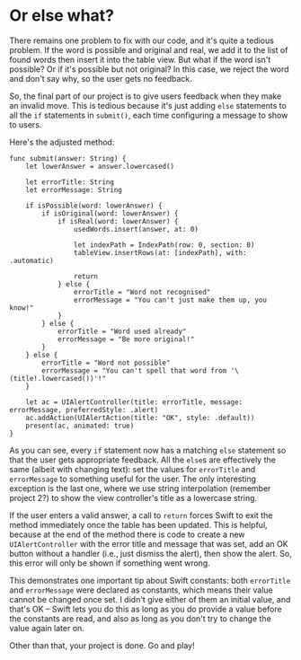 # Or else what?

There remains one problem to fix with our code, and it's quite a tedious problem. If the word is possible and original and real, we add it to the list of found words then insert it into the table view. But what if the word isn't possible? Or if it's possible but not original? In this case, we reject the word and don't say why, so the user gets no feedback.

So, the final part of our project is to give users feedback when they make an invalid move. This is tedious because it's just adding `else` statements to all the `if` statements in `submit()`, each time configuring a message to show to users.

Here's the adjusted method:

    func submit(answer: String) {
        let lowerAnswer = answer.lowercased()

        let errorTitle: String
        let errorMessage: String

        if isPossible(word: lowerAnswer) {
            if isOriginal(word: lowerAnswer) {
                if isReal(word: lowerAnswer) {
                    usedWords.insert(answer, at: 0)

                    let indexPath = IndexPath(row: 0, section: 0)
                    tableView.insertRows(at: [indexPath], with: .automatic)

                    return
                } else {
                    errorTitle = "Word not recognised"
                    errorMessage = "You can't just make them up, you know!"
                }
            } else {
                errorTitle = "Word used already"
                errorMessage = "Be more original!"
            }
        } else {
            errorTitle = "Word not possible"
            errorMessage = "You can't spell that word from '\(title!.lowercased())'!"
        }

        let ac = UIAlertController(title: errorTitle, message: errorMessage, preferredStyle: .alert)
        ac.addAction(UIAlertAction(title: "OK", style: .default))
        present(ac, animated: true)
    }

As you can see, every `if` statement now has a matching `else` statement so that the user gets appropriate feedback. All the `else`s are effectively the same (albeit with changing text): set the values for `errorTitle` and `errorMessage` to something useful for the user. The only interesting exception is the last one, where we use string interpolation (remember project 2?) to show the view controller's title as a lowercase string.

If the user enters a valid answer, a call to `return` forces Swift to exit the method immediately once the table has been updated. This is helpful, because at the end of the method there is code to create a new `UIAlertController` with the error title and message that was set, add an OK button without a handler (i.e., just dismiss the alert), then show the alert. So, this error will only be shown if something went wrong.

This demonstrates one important tip about Swift constants: both `errorTitle` and `errorMessage` were declared as constants, which means their value cannot be changed once set. I didn't give either of them an initial value, and that's OK – Swift lets you do this as long as you do provide a value before the constants are read, and also as long as you don't try to change the value again later on.

Other than that, your project is done. Go and play!
